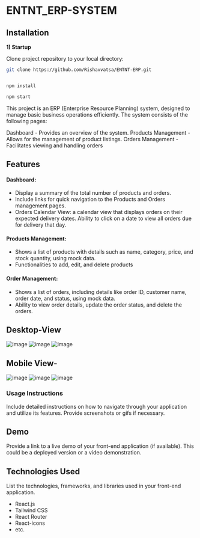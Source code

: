 # ENTNT_ERP-SYSTEM

## Installation

**1) Startup**

Clone project repository to your local directory:

```bash
git clone https://github.com/Rishavvatsa/ENTNT-ERP.git
```

```bash

npm install
```
```bash
npm start
```

This project is an ERP (Enterprise Resource Planning) system, designed to manage basic business operations efficiently. The system consists of the following pages:

Dashboard - Provides an overview of the system.
Products Management - Allows for the management of product listings.
Orders Management - Facilitates viewing and handling orders
## Features

#### Dashboard:
- Display a summary of the total number of products and orders.
- Include links for quick navigation to the Products and Orders management pages.
- Orders Calendar View: a calendar view that displays orders on their expected delivery dates. Ability to click on a date to view all orders due for delivery that day.
#### Products Management:
  - Shows a list of products with details such as name, category, price, and stock quantity, using mock data.
-  Functionalities to add, edit, and delete products
#### Order Management:
- Shows a list of orders, including details like order ID, customer name, order date, and status, using mock data.
- Ability to view order details, update the order status, and delete the orders.
## Desktop-View
![image](https://github.com/Rishavvatsa/ENTNT_ERP/assets/95865069/42cb1a41-af96-4e62-9542-7f63cd7e53ac)
![image](https://github.com/Rishavvatsa/ENTNT_ERP/assets/95865069/466426b1-0eeb-4afa-93b1-2006bff4632e)
![image](https://github.com/Rishavvatsa/ENTNT_ERP/assets/95865069/a7e651bb-ee9a-4b3a-bdb4-cfdfab27a1e8)

## Mobile View-
![image](https://github.com/Rishavvatsa/ENTNT_ERP/assets/95865069/f7374263-4ba4-42dc-9b67-81333cb4ed9f)
![image](https://github.com/Rishavvatsa/ENTNT_ERP/assets/95865069/7cf14799-d4a8-4dde-b914-92901a738d40)
![image](https://github.com/Rishavvatsa/ENTNT_ERP/assets/95865069/b0e1ef46-8458-4233-9461-c3ff2ca1d242)













### Usage Instructions
Include detailed instructions on how to navigate through your application and utilize its features. Provide screenshots or gifs if necessary.

## Demo
Provide a link to a live demo of your front-end application (if available). This could be a deployed version or a video demonstration.

## Technologies Used
List the technologies, frameworks, and libraries used in your front-end application.

- React.js
- Tailwind CSS
- React Router
- React-icons
- etc.


